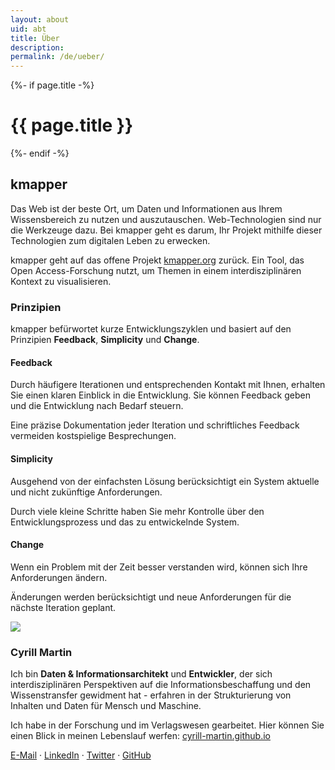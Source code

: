 ```yaml
---
layout: about
uid: abt
title: Über
description: 
permalink: /de/ueber/
---
```


<div class="background-k">
	{%- if page.title -%}
		<!-- Show page title -->
    	<h1>{{ page.title }}</h1>
  	{%- endif -%}
	<h2>kmapper</h2>
	<p>
		Das Web ist der beste Ort, um Daten und Informationen aus Ihrem Wissensbereich zu nutzen und auszutauschen. Web-Technologien sind nur die Werkzeuge dazu. Bei kmapper geht es darum, Ihr Projekt mithilfe dieser Technologien zum digitalen Leben zu erwecken.
	</p>
	<p>
		kmapper geht auf das offene Projekt <a href="https://www.kmapper.com" target="_blank">kmapper.org</a> zurück. Ein Tool, das Open Access-Forschung nutzt, um Themen in einem interdisziplinären Kontext zu visualisieren. 
	</p>
	<h3>Prinzipien</h3> 
	<p>
		kmapper befürwortet kurze Entwicklungszyklen und basiert auf den Prinzipien <b>Feedback</b>, <b>Simplicity</b> und <b>Change</b>.
	</p>
	<div class="row">
		<div class="col-4 principle">
			<h4>Feedback</h4>
			<p>
				Durch häufigere Iterationen und entsprechenden Kontakt mit Ihnen, erhalten Sie einen klaren Einblick in die Entwicklung. Sie können Feedback geben und die Entwicklung nach Bedarf steuern. 
			</p>
			<p>
				Eine präzise Dokumentation jeder Iteration und schriftliches Feedback vermeiden kostspielige Besprechungen. 
			</p> 
		</div>
		<div class="col-4 principle">
			<h4>Simplicity</h4>
			<p>
				Ausgehend von der einfachsten Lösung berücksichtigt ein System aktuelle und nicht zukünftige Anforderungen.
			</p>
			<p>
				Durch viele kleine Schritte haben Sie mehr Kontrolle über den Entwicklungsprozess und das zu entwickelnde System.
			</p>
		</div>
		<div class="col-4 principle">
			<h4>Change</h4>
			<p>
				Wenn ein Problem mit der Zeit besser verstanden wird, können sich Ihre Anforderungen ändern.
			</p>
			<p>
				Änderungen werden berücksichtigt und neue Anforderungen für die nächste Iteration geplant.
			</p>
		</div>
	</div>
</div>
<div>
	<!-- <h2>Leute</h2> -->
	<div class="row">
		<div class="col-3">
			<img class="team-member" src="{{ "/assets/images/people/cyrill.png" | relative_url }}">
		</div>
		<div class="col-9">
			  <h3>Cyrill Martin</h3> 
			<p>
				Ich bin <b>Daten & Informationsarchitekt</b> und <b>Entwickler</b>, der sich interdisziplinären Perspektiven auf die Informationsbeschaffung und den Wissenstransfer gewidment hat - erfahren in der Strukturierung von Inhalten und Daten für Mensch und Maschine. 
			</p>
			<p>
				Ich habe in der Forschung und im Verlagswesen gearbeitet. Hier können Sie einen Blick in meinen Lebenslauf werfen: <a href="https://cyrill-martin.github.io/" target="_blank">cyrill-martin.github.io</a>
			</p>
			<p>
				<a href="mailto:cyrill.martin@hey.com">E-Mail</a> &#183; 
				<a href="https://www.linkedin.com/in/cyrill-martin-b7177a12b/" target="_blank">LinkedIn</a> &#183; 
				<a href="https://twitter.com/cyrill_martin/" target="_blank">Twitter</a> &#183; 
				<a href="https://github.com/cyrill-martin/" target="_blank">GitHub</a>
			</p>
		</div>
	</div>
</div>

<!-- ## Jobs

Looking for Full Stack Web Developer partner with DevOps interest! Leap of Faith! -->